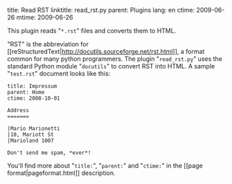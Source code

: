 title: Read RST
linktitle: read_rst.py
parent: Plugins
lang: en
ctime: 2009-06-26
mtime: 2009-06-26

This plugin reads "`*.rst`" files and converts them to HTML.

"RST" is the abbreviation for
[[reStructuredText|http://docutils.sourceforge.net/rst.html]], a format
common for many python programmers. The plugin "`read_rst.py`" uses the
standard Python module "`docutils`" to convert RST into HTML. A sample
"`test.rst`" document looks like this:

	title: Impressum
	parent: Home
	ctime: 2008-10-01

	Address
	=======

	|Mario Marionetti
	|10, Mariott St
	|Marioland 1007

	Don't send me spam, *ever*!

You'll find more about "`title:`", "`parent:`" and "`ctime:`" in the
[[page format|pageformat.html]] description.